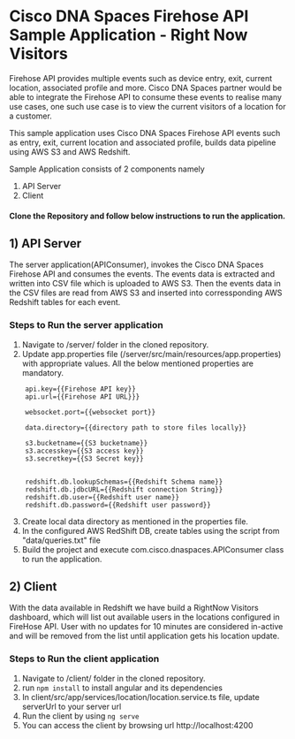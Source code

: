 # Cisco DNA Spaces Firehose API Sample Application - Right Now Visitors

Firehose API provides multiple events such as device entry, exit, current location, associated profile and more. Cisco DNA Spaces partner would be able to integrate the Firehose API to consume these events to realise many use cases, one such use case is to view the current visitors of a location for a customer. 

This sample application uses Cisco DNA Spaces Firehose API events such as entry, exit, current location and associated profile, builds data pipeline using AWS S3 and AWS Redshift. 

Sample Application consists of 2 components namely

1) API Server
2) Client

#### Clone the Repository and follow below instructions to run the application.

## 1) API Server
The server application(APIConsumer), invokes the Cisco DNA Spaces Firehose API and consumes the events. The events data is extracted and written into CSV file which is uploaded to AWS S3. Then the events data in the CSV files are read from AWS S3 and inserted into corressponding AWS Redshift tables for each event.


### Steps to Run the server application
1) Navigate to /server/ folder in the cloned repository.
2) Update app.properties file (/server/src/main/resources/app.properties) with appropriate values. All the below mentioned properties are mandatory.
```properties
    api.key={{Firehose API key}}
    api.url={{Firehose API URL}}}

    websocket.port={{websocket port}}

    data.directory={{directory path to store files locally}}
    
    s3.bucketname={{S3 bucketname}}
    s3.accesskey={{S3 access key}}
    s3.secretkey={{S3 Secret key}}


    redshift.db.lookupSchemas={{Redshift Schema name}}
    redshift.db.jdbcURL={{Redshift connection String}}
    redshift.db.user={{Redshift user name}}
    redshift.db.password={{Redshift user password}}
```
3) Create local data directory as mentioned in the properties file.
4) In the configured AWS RedShift DB, create tables using the script from "data/queries.txt" file
5) Build the project and execute com.cisco.dnaspaces.APIConsumer class to run the application.

## 2) Client
With the data available in Redshift we have build a RightNow Visitors dashboard, which will list out available users in the locations configured in FireHose API. User with no updates for 10 minutes are considered in-active and will be removed from the list until application gets his location update.

### Steps to Run the client application
1) Navigate to /client/ folder in the cloned repository.
2) run ```npm install``` to install angular and its dependencies
3) In client/src/app/services/location/location.service.ts file, update serverUrl to your server url
4) Run the client by using ```ng serve```
5) You can access the client by browsing url http://localhost:4200


